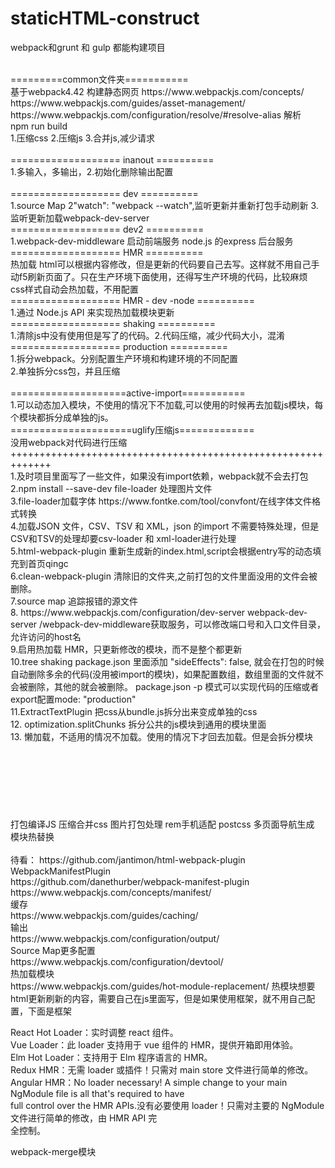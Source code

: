 # staticHTML-construct

webpack和grunt 和 gulp 都能构建项目

<br/>
=========common文件夹===========<br/>
基于webpack4.42 构建静态网页
https://www.webpackjs.com/concepts/
https://www.webpackjs.com/guides/asset-management/
https://www.webpackjs.com/configuration/resolve/#resolve-alias 解析
<br/>
npm run build
<br/>
1.压缩css
2.压缩js
3.合并js,减少请求
<br/>
<br/>
=================== inanout ==========<br/>
1.多输入，多输出，2.初始化删除输出配置
<br/>
<br/>
=================== dev ==========<br/>
1.source Map 2"watch": "webpack --watch",监听更新并重新打包手动刷新  3.监听更新加载webpack-dev-server
<br/>
=================== dev2 ==========<br/>
1.webpack-dev-middleware 启动前端服务 node.js 的express 后台服务
<br/>
=================== HMR  ==========<br/>
热加载 html可以根据内容修改，但是更新的代码要自己去写。这样就不用自己手动f5刷新页面了。只在生产环境下面使用，还得写生产环境的代码，比较麻烦
<br/>css样式自动会热加载，不用配置
<br/>
=================== HMR - dev -node ==========<br/>
1.通过 Node.js API 来实现热加载模块更新
<br/>
=================== shaking ==========<br/>
1.清除js中没有使用但是写了的代码。2.代码压缩，减少代码大小，混淆
<br/>
=================== production ==========<br/>
1.拆分webpack。分别配置生产环境和构建环境的不同配置<br/>
2.单独拆分css包，并且压缩<br/>
<br/>
====================active-import===========<br/>
1.可以动态加入模块，不使用的情况下不加载,可以使用的时候再去加载js模块，每个模块都拆分成单独的js。
<br/>
=====================uglify压缩js=============<br/>
没用webpack对代码进行压缩<br/>
+++++++++++++++++++++++++++++++++++++++++++++++++++++++++++++
<br/>
1.及时项目里面写了一些文件，如果没有import依赖，webpack就不会去打包
<br />
2.npm install --save-dev file-loader 处理图片文件
<br/>
3.file-loader加载字体
https://www.fontke.com/tool/convfont/在线字体文件格式转换
<br/>
4.加载JSON 文件，CSV、TSV 和 XML，json 的import 不需要特殊处理，但是CSV和TSV的处理却要csv-loader 和 xml-loader进行处理
<br/>
5.html-webpack-plugin 重新生成新的index.html,script会根据entry写的动态填充到首页qingc
<br/>
6.clean-webpack-plugin 清除旧的文件夹,之前打包的文件里面没用的文件会被删除。
<br/>
7.source map 追踪报错的源文件
<br/>
8. https://www.webpackjs.com/configuration/dev-server
webpack-dev-server /webpack-dev-middleware获取服务，可以修改端口号和入口文件目录，允许访问的host名
<br/>
9.启用热加载  HMR，只更新修改的模块，而不是整个都更新
<br/>
10.tree shaking package.json 里面添加 "sideEffects": false, 就会在打包的时候自动删除多余的代码(没用被import的模块)，如果配置数组，数组里面的文件就不会被删除，其他的就会被删除。 package.json -p 模式可以实现代码的压缩或者export配置mode: "production"
<br/>
11.ExtractTextPlugin 把css从bundle.js拆分出来变成单独的css
<br/>
12. optimization.splitChunks 拆分公共的js模块到通用的模块里面
<br/>
13. 懒加载，不适用的情况不加载。使用的情况下才回去加载。但是会拆分模块
<br/>
<div style="margin-top: 120px">
打包编译JS
压缩合并css
图片打包处理
rem手机适配
postcss  
多页面导航生成
模块热替换
</div>
<br/>
待看：
https://github.com/jantimon/html-webpack-plugin
<br/>
<div>WebpackManifestPlugin</div>
https://github.com/danethurber/webpack-manifest-plugin
<br/>
https://www.webpackjs.com/concepts/manifest/
<br/>
<div>缓存</div>
https://www.webpackjs.com/guides/caching/
<br/>
<div>输出</div>
https://www.webpackjs.com/configuration/output/
<br/>
<div>Source Map更多配置</div>
https://www.webpackjs.com/configuration/devtool/
<br/>
<div>热加载模块</div>
https://www.webpackjs.com/guides/hot-module-replacement/
热模块想要html更新刷新的内容，需要自己在js里面写，但是如果使用框架，就不用自己配置，下面是框架

React Hot Loader：实时调整 react 组件。<br/>
Vue Loader：此 loader 支持用于 vue 组件的 HMR，提供开箱即用体验。<br/>
Elm Hot Loader：支持用于 Elm 程序语言的 HMR。<br/>
Redux HMR：无需 loader 或插件！只需对 main store 文件进行简单的修改。<br/>
Angular HMR：No loader necessary! A simple change to your main NgModule file is all that's required to have <br/>full control over the HMR APIs.没有必要使用 loader！只需对主要的 NgModule 文件进行简单的修改，由 HMR API 完<br/>全控制。
<div>webpack-merge模块</div>
